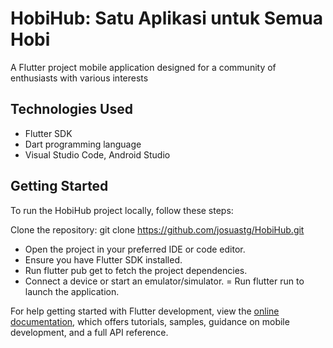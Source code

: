 # HobiHub: Satu Aplikasi untuk Semua Hobi

A Flutter project mobile application designed for a community of enthusiasts with various interests

## Technologies Used
- Flutter SDK
- Dart programming language
- Visual Studio Code, Android Studio

## Getting Started
To run the HobiHub project locally, follow these steps:

Clone the repository: git clone https://github.com/josuastg/HobiHub.git
- Open the project in your preferred IDE or code editor.
- Ensure you have Flutter SDK installed.
- Run flutter pub get to fetch the project dependencies.
- Connect a device or start an emulator/simulator.
= Run flutter run to launch the application.

For help getting started with Flutter development, view the
[online documentation](https://docs.flutter.dev/), which offers tutorials,
samples, guidance on mobile development, and a full API reference.
